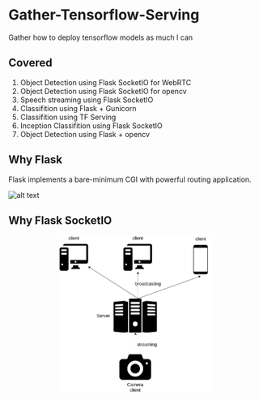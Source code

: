 # Gather-Tensorflow-Serving
Gather how to deploy tensorflow models as much I can

## Covered

1. Object Detection using Flask SocketIO for WebRTC
2. Object Detection using Flask SocketIO for opencv
3. Speech streaming using Flask SocketIO
4. Classifition using Flask + Gunicorn
5. Classifition using TF Serving
6. Inception Classifition using Flask SocketIO
7. Object Detection using Flask + opencv

## Why Flask

Flask implements a bare-minimum CGI with powerful routing application.

![alt text](http://flask.pocoo.org/docs/1.0/_static/flask.png)

## Why Flask SocketIO

<p align="center">
    <img src="pictures/diagram.png" width="60%" />
</p>
